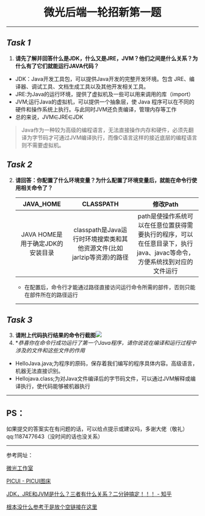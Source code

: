 # <center>**微光后端一轮招新第一题**</center>
---
## ***Task 1***
  1. **请先了解并回答什么是JDK，什么又是JRE，JVM？他们之间是什么关系？为什么有了它们就能运行JAVA代码？**

- JDK：Java开发工具包，可以提供Java开发的完整开发环境。包含 JRE、编译器、调试工具、文档生成工具以及其他开发相关工具。
- JRE:为Java的运行环境，提供了虚拟机及一些可以用来调用的库（import）
- JVM;运行Java的虚拟机，可以提供一个抽象层，使 Java 程序可以在不同的硬件和操作系统上执行。与此同时JVM还负责编译，管理内存等工作
- 总的来说，JVM∈JRE∈JDK

> Java作为一种较为高级的编程语言，无法直接操作内存和硬件，必须先翻译为字节码才可通过JVM编译执行，而像C语言这样的接近底层的编程语言则不需要虚拟机。

## ***Task 2***
  2. **请回答：你配置了什么环境变量？为什么配置了环境变量后，就能在命令行使用相关命令了？**

     |            JAVA_HOME             |                          CLASSPATH                           |                           修改Path                           |
     | :------------------------------: | :----------------------------------------------------------: | :----------------------------------------------------------: |
     | JAVA HOME是用于确定JDK的安装目录 | classpath是Java运行时环境搜索类和其他资源文件(比如jarlzip等资源)的路径 | path是使操作系统可以在任意位置获得需要执行的程序，可以在任意目录下，执行java、javac等命令，方便系统找到对应的文件运行 |

     - 在配置后，命令行才能通过路径直接访问运行命令所需的部件，否则只能在部件所在的路径运行

     ---

## ***Task 3***
  3. **请附上代码执行结果的命令行截图**![](https://img.picui.cn/free/2024/10/25/671b22c22a1a2.png)
  4. **恭喜你在命令行成功运行了第一个Java程序，请你说说在编译和运行过程中涉及的文件和这些文件的作用*

- HelloJava.java;为程序的原码，保存着我们编写的程序具体内容。高级语言，机器无法直接识别。
- Hellojava.class;为对Java文件编译后的字节码文件，可以通过JVM解释或编译执行，使代码能够被机器执行

---

## PS：

如果提交的答案实在有问题的话，可以给点提示或建议吗，多谢大佬（敬礼）qq:1187477643（没时间的话也没关系）

---

参考网址：

[微光工作室](https://glimmer.org.cn/)

[PICUI - PICUI图床](https://picui.cn/)

[JDK，JRE和JVM是什么？三者有什么关系？二分钟搞定！！！ - 知乎](https://zhuanlan.zhihu.com/p/165330163)

[根本没什么参考于是放个空链接在这里](https://www.anime-planet.com/anime/tags/isekai)

